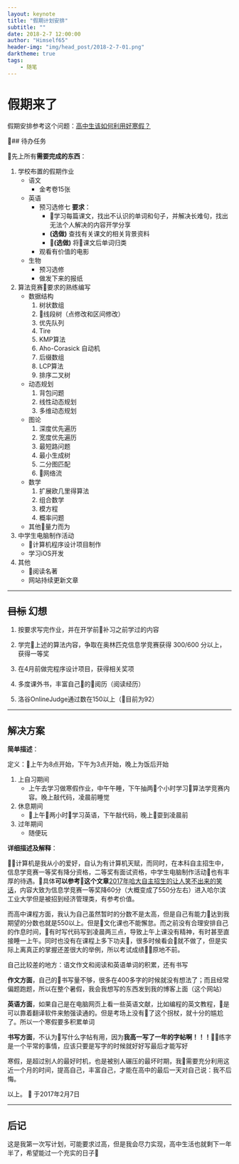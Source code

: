 ```yaml
---
layout: keynote
title: "假期计划安排"
subtitle: ""
date: 2018-2-7 12:00:00
author: "Himself65"
header-img: "img/head_post/2018-2-7-01.png"
darktheme: true
tags: 
    - 随笔
---
```

# 假期来了

假期安排参考这个问题：[高中生该如何利用好寒假？](https://www.zhihu.com/question/266232258/answer/311449515)

## 待办任务

先上所有**需要完成的东西**：

1. 学校布置的假期作业
    - 语文
        - 金考卷15张
    - 英语
        - 预习选修七 **要求**：
            - 学习每篇课文，找出不认识的单词和句子，并解决长难句，找出无法个人解决的内容开学分享
            - **(选做)** 查找有关课文的相关背景资料
            - **(选做)** 将课文后单词归类
        - 观看有价值的电影
    - 生物
        - 预习选修
        - 做发下来的报纸
2. 算法竞赛要求的熟练编写
    - 数据结构
        1. 树状数组
        2. 线段树（点修改和区间修改）
        3. 优先队列
        4. Tire
        5. KMP算法
        6. Aho-Corasick 自动机
        7. 后缀数组
        8. LCP算法
        9. 排序二叉树
    - 动态规划
        1. 背包问题
        2. 线性动态规划
        3. 多维动态规划
    - 图论
        1. 深度优先遍历
        2. 宽度优先遍历
        3. 最短路问题
        4. 最小生成树
        5. 二分图匹配
        6. 网络流
    - 数学
        1. 扩展欧几里得算法
        2. 组合数学
        3. 模方程
        4. 概率问题
    - 其他量力而为
3. 中学生电脑制作活动
    - 计算机程序设计项目制作
    - 学习iOS开发
4. 其他
    - 阅读名著
    - 网站持续更新文章

---

## ~~目标~~ 幻想

1. 按要求写完作业，并在开学前补习之前学过的内容

2. 学完上述的算法内容，争取在奥林匹克信息学竞赛获得 300/600 分以上，获得一等奖

3. 在4月前做完程序设计项目，获得相关奖项

4. 多度课外书，丰富自己的阅历（阅读经历）

5. 洛谷OnlineJudge通过数在150以上（目前为92）

---

## 解决方案

**简单描述**：

定义：上午为8点开始，下午为3点开始，晚上为饭后开始

1. 上自习期间
    - 上午去学习做寒假作业，中午午睡，下午抽两个小时学习算法学竞赛内容。晚上敲代码，凌晨前睡觉
2. 休息期间
    - 上午两小时学习英语，下午敲代码，晚上耍到凌晨前
3. 过年期间
    - 随便玩

**详细描述及解释**：

计算机是我从小的爱好，自认为有计算机天赋，而同时，在本科自主招生中，信息学竞赛一等奖有降分资格，二等奖有面试资格，中学生电脑制作活动也有丰厚的待遇。具体**可以参考这个文章**[2017年哈大自主招生的让人笑不出来的笑话](https://zhuanlan.zhihu.com/p/33573003?utm_medium=social&utm_source=qzone)，内容大致为信息学竞赛一等奖降60分（大概变成了550分左右）进入哈尔滨工业大学但是被招到经济管理类，有参考价值。

而高中课程方面，我认为自己虽然暂时的分数不是太高，但是自己有能力达到我期望的分数也就是550以上。但是文化课也不能懈怠。而之前没有合理安排自己的作息时间，有时写代码写到凌晨两三点，导致上午上课没有精神，有时甚至直接睡一上午。同时也没有在课程上多下功夫，很多时候看会就不做了，但是实际上离真正的掌握还差很大的举例，所以考试成绩原地不前。

自己比较差的地方：语文作文和阅读和英语单词的积累，还有书写

**作文方面**，自己的书写量不够，很多在400多字的时候就没有想法了；而且经常偏题跑题，所以在整个暑假，我会我想写的东西发到我的博客上面（这个网站）

**英语方面**，如果自己是在电脑网页上看一些英语文献，比如编程的英文教程，是可以靠着翻译软件来勉强读通的。但是考场上没有了这个拐杖，就十分的尴尬了。所以一个寒假要多积累单词

**书写方面**，不认为写什么字帖有用，因为**我高一写了一年的字帖啊！！！**练字是一个平常的事情，应该只要是写字的时候就好好写最后才能写好

寒假，是超过别人的最好时机，也是被别人碾压的最坏时期，我需要充分利用这近一个月的时间，提高自己，丰富自己，才能在高中的最后一天对自己说：我不后悔。

以上。

于2017年2月7日

---

## 后记

这是我第一次写计划，可能要求过高，但是我会尽力实现，高中生活也就剩下一年半了，希望能过一个充实的日子